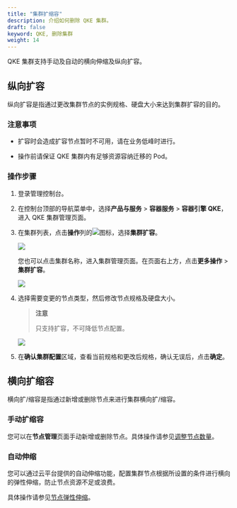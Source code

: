 ```yaml
---
title: "集群扩缩容"
description: 介绍如何删除 QKE 集群。
draft: false
keyword: QKE, 删除集群
weight: 14
---
```


QKE 集群支持手动及自动的横向伸缩及纵向扩容。

## 纵向扩容

纵向扩容是指通过更改集群节点的实例规格、硬盘大小来达到集群扩容的目的。

### 注意事项

- 扩容时会造成扩容节点暂时不可用，请在业务低峰时进行。

- 操作前请保证 QKE 集群内有足够资源容纳迁移的 Pod。

### 操作步骤

1. 登录管理控制台。

2. 在控制台顶部的导航菜单中，选择**产品与服务** > **容器服务** > **容器引擎 QKE**，进入 QKE 集群管理页面。

3. 在集群列表，点击**操作**列的<img src="../../../_images/cluster_operation_more.png"/>图标，选择**集群扩容**。

   <img src="../../../_images/expan_cluster_1.png"/>

   您也可以点击集群名称，进入集群管理页面。在页面右上方，点击**更多操作** > **集群扩容**。

   <img src="../../../_images/expan_cluster_2.png"/>

4. 选择需要变更的节点类型，然后修改节点规格及硬盘大小。

   > **注意**
   >
   > 只支持扩容，不可降低节点配置。

   ![](../../../_images/expan_cluster_3.png)

5. 在**确认集群配置**区域，查看当前规格和更改后规格，确认无误后，点击**确定**。

## 横向扩缩容

横向扩/缩容是指通过新增或删除节点来进行集群横向扩/缩容。

### 手动扩缩容

您可以在**节点管理**页面手动新增或删除节点。具体操作请参见[调整节点数量](/container/qke_plus/manual/mgt_node/node_amount/)。

### 自动伸缩

您可以通过云平台提供的自动伸缩功能，配置集群节点根据所设置的条件进行横向的弹性伸缩，防止节点资源不足或浪费。

具体操作请参见[节点弹性伸缩](/container/qke_plus/manual/mgt_node/auto_node/)。


